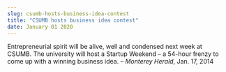 ```yaml
---
slug: csumb-hosts-business-idea-contest
title: "CSUMB hosts business idea contest"
date: January 01 2020
---
```


 
<p>
  Entrepreneurial spirit will be alive, well and condensed next week at CSUMB.
  The university will host a Startup Weekend – a 54-hour frenzy to come up with
  a winning business idea. – <em>Monterey Herald</em>, Jan. 17, 2014
</p>
 
